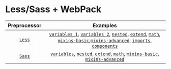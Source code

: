 # Less/Sass + WebPack

|     Preprocessor      |                                                                                                                                                                                      Examples                                                                                                                                                                                      |
|:---------------------:|:----------------------------------------------------------------------------------------------------------------------------------------------------------------------------------------------------------------------------------------------------------------------------------------------------------------------------------------------------------------------------------:|
| [`Less`](./src/less/) | [`variables 1`](./src/less/variables.less), [`variables 2`](./src/less/variables_use.less), [`nested`](./src/less/nested.less), [`extend`](./src/less/extend.less), [`math`](./src/less/math.less), [`mixins-basic`](./src/less/mixins-basic.less),[`mixins-advanced`](./src/less/mixins-advanced.less), [`imports`](./src/less/style.less), [`components`](./src/less/components) |
| [`Sass`](./src/sass/) |                                                             [`variables`](./src/sass/variables_use.scss), [`nested`](./src/sass/nested.scss), [`extend`](./src/sass/extend.scss), [`math`](./src/sass/math.scss), [`mixins-basic`](./src/sass/mixins-basic.scss), [`mixins-advanced`](./src/sass/mixins-advanced.scss)                                                             |
